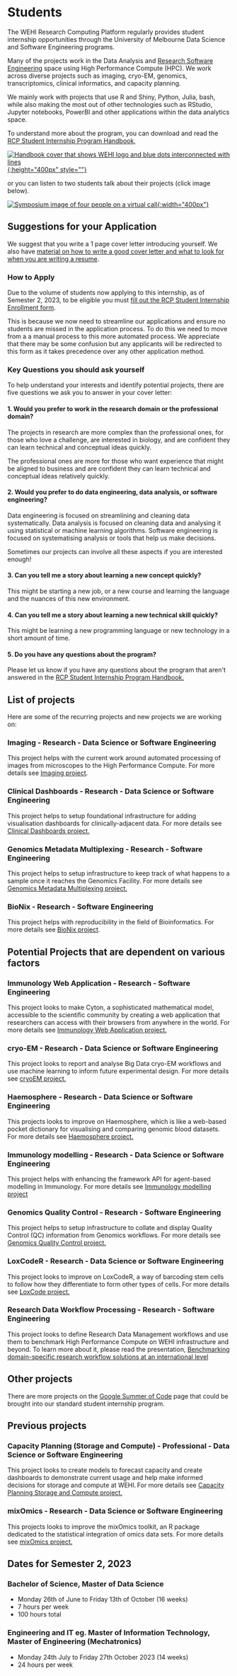 # Students

The WEHI Research Computing Platform regularly provides student internship opportunities through the University of Melbourne Data Science and Software Engineering programs.

Many of the projects work in the Data Analysis and [Research Software Engineering](https://rse-aunz.github.io/) space using High Performance Compute (HPC). We work across diverse projects such as imaging, cryo-EM, genomics, transcriptomics, clinical informatics, and capacity planning.

We mainly work with projects that use R and Shiny, Python, Julia, bash, while also making the most out of other technologies such as RStudio, Jupyter notebooks, PowerBI and other applications within the data analytics space.

To understand more about the program, you can download and read the [RCP Student Internship Program Handbook](https://figshare.com/articles/presentation/Research_Computing_Platform_Student_Internship_Handbook/21259467), 


[![Handbook cover that shows WEHI logo and blue dots interconnected with lines](/assets/handbook_cover.png){:height="400px" style=""}](https://figshare.com/articles/presentation/Research_Computing_Platform_Student_Internship_Handbook/21259467) 

or you can listen to two students talk about their projects (click image below).

[![Symposium image of four people on a virtual call](/assets/symposium.jpeg){:width="400px"}](https://www.youtube.com/watch?v=QVMrIFLXOFw)

## Suggestions for your Application 

We suggest that you write a 1 page cover letter introducing yourself. We also have [material on how to write a good cover letter and what to look for when you are writing a resume](https://doi.org/10.6084/m9.figshare.21057535.v2).

### How to Apply

Due to the volume of students now applying to this internship, as of Semester 2, 2023, to be eligible you must [fill out the RCP Student Internship Enrollment form](https://forms.monday.com/forms/000959eede6191bb6ab7faf916483739?r=use1). 

This is because we now need to streamline our applications and ensure no students are missed in the application process. To do this we need to move from a a manual process to this more automated process. We appreciate that there may be some confusion but any applicants will be redirected to this form as it takes precedence over any other application method. 

### Key Questions you should ask yourself

To help understand your interests and identify potential projects, there are five questions we ask you to answer in your cover letter: 

#### 1. Would you prefer to work in the research domain or the professional domain?

The projects in research are more complex than the professional ones, for those who love a challenge, are interested in biology, and are confident they can learn technical and conceptual ideas quickly.

The professional ones are more for those who want experience that might be aligned to business and are confident they can learn technical and conceptual ideas relatively quickly.

#### 2. Would you prefer to do data engineering, data analysis, or software engineering?

Data engineering is focused on streamlining and cleaning data systematically.
Data analysis is focused on cleaning data and analysing it using statistical or machine learning algorithms.
Software engineering is focused on systematising analysis or tools that help us make decisions.

Sometimes our projects can involve all these aspects if you are interested enough!

#### 3. Can you tell me a story about learning a new concept quickly?

This might be starting a new job, or a new course and learning the language and the nuances of this new environment.

#### 4. Can you tell me a story about learning a new technical skill quickly?

This might be learning a new programming language or new technology in a short amount of time.

#### 5. Do you have any questions about the program?

Please let us know if you have any questions about the program that aren't answered in the [RCP Student Internship Program Handbook.](/RDM-0220-RCP-Student-Internship-Handbook.pdf) 



## List of projects

Here are some of the recurring projects and new projects we are working on:

### Imaging - Research - Data Science or Software Engineering
This project helps with the current work around automated processing of images from microscopes to the High Performance Compute. For more details see [Imaging project](student-imaging).

### Clinical Dashboards - Research - Data Science or Software Engineering
This project helps to setup foundational infrastructure for adding visualisation dashboards for clinically-adjacent data. For more details see [Clinical Dashboards project.](student-clinical-dashboards)

### Genomics Metadata Multiplexing - Research - Software Engineering
This project helps to setup infrastructure to keep track of what happens to a sample once it reaches the Genomics Facility. For more details see [Genomics Metadata Multiplexing project.](students-genomics-metadata.md) 

### BioNix - Research - Software Engineering
This project helps with reproducibility in the field of Bioinformatics. For more details see [BioNix project](student-bionix).

## Potential Projects that are dependent on various factors

### Immunology Web Application - Research - Software Engineering

This project looks to make Cyton, a sophisticated mathematical model, accessible to the scientific community by creating a web application that researchers can access with their browsers from anywhere in the world. For more details see [Immunology Web Application project.](student-immunology-web-application)

### cryo-EM - Research - Data Science or Software Engineering
This project looks to report and analyse Big Data cryo-EM workflows and use machine learning to inform future experimental design. For more details see [cryoEM project.](student-cryoem)

### Haemosphere - Research - Data Science or Software Engineering
This projects looks to improve on Haemosphere, which is like a web-based pocket dictionary for visualising and comparing genomic blood datasets. For more details see [Haemosphere project.](student-haemosphere)

### Immunology modelling - Research - Data Science or Software Engineering
This project helps with enhancing the framework API for agent-based modelling in Immunology. For more details see [Immunology modelling project](student-immunology-modelling)

### Genomics Quality Control - Research - Software Engineering
This project helps to setup infrastructure to collate and display Quality Control (QC) information from Genomics workflows. For more details see [Genomics Quality Control project.](student-genomics-qc)

### LoxCodeR - Research - Data Science or Software Engineering
This project looks to improve on LoxCodeR, a way of barcoding stem cells to follow how they differentiate to form other types of cells. For more details see [LoxCode project.](student-loxcoder)

### Research Data Workflow Processing - Research -  Software Engineering
This project looks to define Research Data Management workflows and use them to benchmark High Performance Compute on WEHI infrastructure and beyond.
To learn more about it, please read the presentation, [Benchmarking domain-specific research workflow solutions at an international level](https://figshare.com/articles/presentation/Benchmarking_domain-specific_research_workflow_solutions_at_an_international_level/21259425)

## Other projects

There are more projects on the [Google Summer of Code](gsoc) page that could be brought into our standard student internship program.


## Previous projects


### Capacity Planning (Storage and Compute) - Professional - Data Science or Software Engineering
This project looks to create models to forecast capacity and create dashboards to demonstrate current usage and help make informed decisions for storage and compute at WEHI. For more details see [Capacity Planning Storage and Compute project.](student-capacity-planning.md)

### mixOmics - Research - Data Science or Software Engineering
This projects looks to improve the mixOmics toolkit, an R package dedicated to the statistical integration of omics data sets. For more details see  [mixOmics project.](students-mixOmics.md) 

## Dates for Semester 2, 2023 

### Bachelor of Science, Master of Data Science
- Monday 26th of June to Friday 13th of October (16 weeks)
- 7 hours per week
- 100 hours total

### Engineering and IT eg. Master of Information Technology, Master of Engineering (Mechatronics)
- Monday 24th July to Friday 27th October 2023 (14 weeks)
- 24 hours per week


